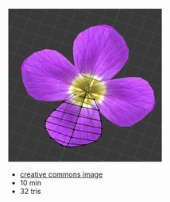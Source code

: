 ![](./output.png)

* [creative commons image](https://www.flickr.com/photos/142149135@N08/27264886703)
* 10 min
* 32 tris